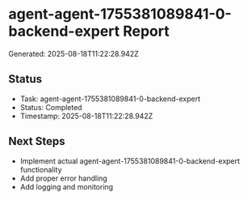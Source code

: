 # agent-agent-1755381089841-0-backend-expert Report

Generated: 2025-08-18T11:22:28.942Z

## Status
- Task: agent-agent-1755381089841-0-backend-expert
- Status: Completed
- Timestamp: 2025-08-18T11:22:28.942Z

## Next Steps
- Implement actual agent-agent-1755381089841-0-backend-expert functionality
- Add proper error handling
- Add logging and monitoring
